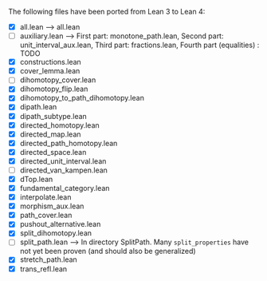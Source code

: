 The following files have been ported from Lean 3 to Lean 4:

- [x] all.lean --> all.lean
- [ ] auxiliary.lean --> First part: monotone_path.lean, Second part: unit_interval_aux.lean, Third part: fractions.lean, Fourth part (equalities) : TODO
- [x] constructions.lean
- [x] cover_lemma.lean
- [ ] dihomotopy_cover.lean
- [x] dihomotopy_flip.lean
- [x] dihomotopy_to_path_dihomotopy.lean
- [x] dipath.lean
- [x] dipath_subtype.lean
- [x] directed_homotopy.lean
- [x] directed_map.lean
- [x] directed_path_homotopy.lean
- [x] directed_space.lean
- [x] directed_unit_interval.lean
- [ ] directed_van_kampen.lean
- [x] dTop.lean
- [x] fundamental_category.lean
- [x] interpolate.lean
- [x] morphism_aux.lean
- [x] path_cover.lean
- [x] pushout_alternative.lean
- [x] split_dihomotopy.lean
- [ ] split_path.lean --> In directory SplitPath. Many `split_properties` have not yet been proven (and should also be generalized)
- [x] stretch_path.lean
- [x] trans_refl.lean